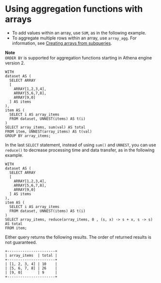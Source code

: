# Using aggregation functions with arrays<a name="arrays-and-aggregation"></a>
+ To add values within an array, use `SUM`, as in the following example\.
+ To aggregate multiple rows within an array, use `array_agg`\. For information, see [Creating arrays from subqueries](creating-arrays-from-subqueries.md)\.

**Note**  
`ORDER BY` is supported for aggregation functions starting in Athena engine version 2\.

```
WITH
dataset AS (
  SELECT ARRAY
  [
    ARRAY[1,2,3,4],
    ARRAY[5,6,7,8],
    ARRAY[9,0]
  ] AS items
),
item AS (
  SELECT i AS array_items
  FROM dataset, UNNEST(items) AS t(i)
)
SELECT array_items, sum(val) AS total
FROM item, UNNEST(array_items) AS t(val)
GROUP BY array_items;
```

In the last `SELECT` statement, instead of using `sum()` and `UNNEST`, you can use `reduce()` to decrease processing time and data transfer, as in the following example\.

```
WITH
dataset AS (
  SELECT ARRAY
  [
    ARRAY[1,2,3,4],
    ARRAY[5,6,7,8],
    ARRAY[9,0]
  ] AS items
),
item AS (
  SELECT i AS array_items
  FROM dataset, UNNEST(items) AS t(i)
)
SELECT array_items, reduce(array_items, 0 , (s, x) -> s + x, s -> s) AS total
FROM item;
```

Either query returns the following results\. The order of returned results is not guaranteed\.

```
+----------------------+
| array_items  | total |
+----------------------+
| [1, 2, 3, 4] | 10    |
| [5, 6, 7, 8] | 26    |
| [9, 0]       | 9     |
+----------------------+
```